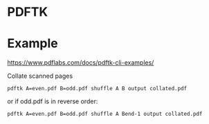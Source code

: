# PDFTK

# Example
https://www.pdflabs.com/docs/pdftk-cli-examples/

Collate scanned pages

```pdftk A=even.pdf B=odd.pdf shuffle A B output collated.pdf```

   or if odd.pdf is in reverse order:

```pdftk A=even.pdf B=odd.pdf shuffle A Bend-1 output collated.pdf```
